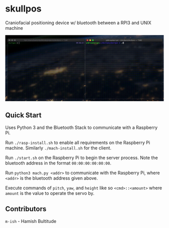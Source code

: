 # skullpos
Craniofacial positioning device w/ bluetooth between a RPI3 and UNIX machine

![demo](./support/demo.gif)

## Quick Start
Uses Python 3 and the Bluetooth Stack to communicate with a Raspberry Pi.

Run `./rasp-install.sh` to enable all requirements on the Raspberry Pi machine. Similarly `./mach-install.sh` for the client.

Run `./start.sh` on the Raspberry Pi to begin the server process. Note the bluetooth address in the format ```00:00:00:00:00:00```.

Run `python3 mach.py <addr>` to communicate with the Raspberry Pi, where `<addr>` is the bluetooth address given above.

Execute commands of `pitch`, `yaw`, and `height` like so `<cmd>::<amount>` where `amount` is the value to operate the servo by. 

## Contributors
`m-ish` - Hamish Bultitude
